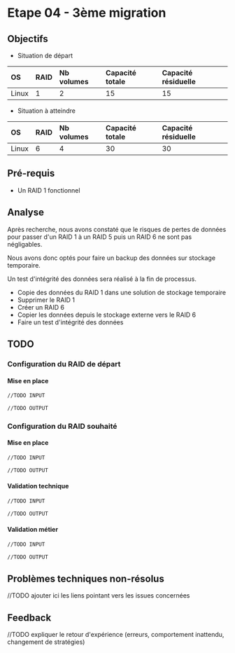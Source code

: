 # Etape 04 - 3ème migration

## Objectifs

* Situation de départ

|OS |RAID|Nb volumes|Capacité totale|Capacité résiduelle|
|:--|:-- |:--       |:--            |:--|
|Linux|1|2|15|15|

* Situation à atteindre

|OS |RAID|Nb volumes|Capacité totale|Capacité résiduelle|
|:--|:-- |:--       |:--            |:--|
|Linux|6|4|30|30|


## Pré-requis

- Un RAID 1 fonctionnel

## Analyse

Après recherche, nous avons constaté que le risques de pertes de données pour passer d'un RAID 1 à un RAID 5 puis un RAID 6 ne sont pas négligables.

Nous avons donc optés pour faire un backup des données sur stockage temporaire.

Un test d'intégrité des données sera réalisé à la fin de processus. 

- Copie des données du RAID 1 dans une solution de stockage temporaire
- Supprimer le RAID 1
- Créer un RAID 6
- Copier les données depuis le stockage externe vers le RAID 6
- Faire un test d'intégrité des données


## TODO

### Configuration du RAID de départ

#### Mise en place

```bash
//TODO INPUT
```

```bash
//TODO OUTPUT
```

### Configuration du RAID souhaité

#### Mise en place

```bash
//TODO INPUT
```

```bash
//TODO OUTPUT
```


#### Validation technique

```bash
//TODO INPUT
```

```bash
//TODO OUTPUT
```

#### Validation métier

```bash
//TODO INPUT
```

```bash
//TODO OUTPUT
```

## Problèmes techniques non-résolus

//TODO ajouter ici les liens pointant vers les issues concernées

## Feedback

//TODO expliquer le retour d'expérience (erreurs, comportement inattendu, changement de stratégies)
